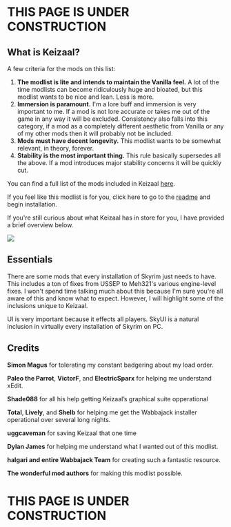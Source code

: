 # THIS PAGE IS UNDER CONSTRUCTION

## What is Keizaal?

A few criteria for the mods on this list:

1. **The modlist is lite and intends to maintain the Vanilla feel.** A lot of the time modlists can become ridiculously huge and bloated, but this modlist wants to be nice and lean. Less is more.
2. **Immersion is paramount.** I'm a lore buff and immersion is very important to me. If a mod is not lore accurate or takes me out of the game in any way it will be excluded. Consistency also falls into this category, if a mod as a completely different aesthetic from Vanilla or any of my other mods then it will probably not be included.  
3. **Mods must have decent longevity.** This modlist wants to be somewhat relevant, in theory, forever.  
4. **Stability is the most important thing.** This rule basically supersedes all the above. If a mod introduces major stability concerns it will be quickly cut.

You can find a full list of the mods included in Keizaal [here](https://modwat.ch/u/Keizaal/).

If you feel like this modlist is for you, click here to go to the [readme](https://docs.google.com/document/d/1DnVSjHktriJga9eRmonNzls3hIO0OocoIqYSg_qLqMo/edit?usp=sharing) and begin installation.

If you're still curious about what Keizaal has in store for you, I have provided a brief overview below.

![](https://www.mobygames.com/images/promo/l/36976-the-elder-scrolls-v-skyrim-screenshot.jpg)

## Essentials

There are some mods that every installation of Skyrim just needs to have. This includes a ton of fixes from USSEP to Meh321's various engine-level fixes. I won't spend time talking much about this because I'm sure you're all aware of this and know what to expect. However, I will highlight some of the inclusions unique to Keizaal.

UI is very important because it effects all players. SkyUI is a natural inclusion in virtually every installation of Skyrim on PC.

## Credits

**Simon Magus** for tolerating my constant badgering about my load order.

**Paleo the Parrot**, **VictorF**, and **ElectricSparx** for helping me understand xEdit.

**Shade088** for all his help getting Keizaal’s graphical suite opperational

**Total**,  **Lively**, and **Shelb** for helping me get the Wabbajack installer operational over several long nights.

**uggcaveman** for saving Keizaal that one time

**Dylan James** for helping me understand what I wanted out of this modlist.

**halgari and entire Wabbajack Team** for creating such a fantastic resource.

**The wonderful mod authors** for making this modlist possible.

# THIS PAGE IS UNDER CONSTRUCTION
